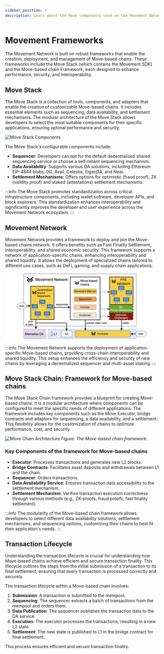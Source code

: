```yaml
---
sidebar_position: 3
description: Learn about the Move components used on the Movement Network.
---
```


# Movement Frameworks

The Movement Network is built on robust frameworks that enable the creation, deployment, and management of Move-based chains. These frameworks include the Move Stack (which contains the Movement SDK) and the Move-based chain Framework, each designed to enhance performance, security, and interoperability.

## Move Stack

The Move Stack is a collection of tools, components, and adapters that enable the creation of customizable Move-based chains. It includes essential elements such as sequencing, data availability, and settlement mechanisms. The modular architecture of the Move Stack allows developers to select the most suitable components for their specific applications, ensuring optimal performance and security.

![Move Stack Components](./images/move_stack.png)

The Move Stack's configurable components include:

- **Sequencer**: Developers can opt for the default decentralized shared sequencing service or choose a self-reliant sequencing mechanism.
- **Data Availability**: Supports various DA solutions, including Ethereum EIP-4844 blobs, 0G, Avail, Celestia, EigenDA, and Near.
- **Settlement Mechanisms**: Offers options for optimistic (fraud proof), ZK (validity proof) and staked (attestations) settlement mechanisms.

:::info
The Move Stack promotes standardization across critical infrastructure components, including wallet software, developer APIs, and block explorers. This standardization enhances interoperability and significantly improves the developer and user experience across the Movement Network ecosystem.
:::

## Movement Network

Movement Network provides a framework to deploy and join the Move-based chains network. It offers benefits such as Fast Finality Settlement, interoperability, and shared economic security. This framework supports a network of application-specific chains, enhancing interoperability and shared liquidity. It allows the deployment of specialized chains tailored to different use cases, such as DeFi, gaming, and supply chain applications.

![Movement Network Infrastructure](./images/mvmt_network.png)

:::info
The Movement Network supports the deployment of application-specific Move-based chains, providing cross-chain interoperability and shared liquidity. This setup enhances the efficiency and security of new chains by leveraging a decentralized sequencer and multi-asset staking.
:::

## Move Stack Chain: Framework for Move-based chains

The Move Stack Chain framework provides a blueprint for creating Move-based chains. It is a modular architecture where components can be configured to meet the specific needs of different applications. The framework includes key components such as the Move Executor, bridge contracts and adaptors for sequencing, a data availability, and a settlement. This flexibility allows for the customization of chains to optimize performance, cost, and security.

![Move Chain Architecture](./images/move_chain.png)
*Figure: The Move-based chain framework.*

### Key Components of the framework for Move-based chains

- **Executor**: Processes transactions and generates new L2 blocks.
- **Bridge Contracts**: Facilitates asset deposits and withdrawals between L1 and the chain.
- **Sequencer**: Orders transactions.
- **Data Availability Service**: Ensures transaction data accessibility to the settlement mechanism.
- **Settlement Mechanism**: Verifies transaction execution correctness through various methods (e.g., ZK-proofs, fraud proofs, fast finality settlement).

:::info
The modularity of the Move-based chain framework allows developers to select different data availability solutions, settlement mechanisms, and sequencing options, customizing their chains to best fit their application's needs.
:::

## Transaction Lifecycle

Understanding the transaction lifecycle is crucial for understanding how Move-based chains achieve efficient and secure transaction finality. This lifecycle outlines the steps from the initial submission of a transaction to its final settlement, ensuring that every transaction is processed correctly and securely.

The transaction lifecycle within a Move-based chain involves:

1. **Submission**: A transaction is submitted to the mempool.
2. **Sequencing**: The sequencer extracts a batch of transactions from the mempool and orders them.
3. **Data Publication**: The sequencer publishes the transaction data to the DA service.
4. **Execution**: The executor processes the transactions, resulting in a new L2 state.
5. **Settlement**: The new state is published to L1 in the bridge contract for final settlement.

This process ensures efficient and secure transaction finality.
